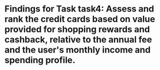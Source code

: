 # Findings for Task task4: Assess and rank the credit cards based on value provided for shopping rewards and cashback, relative to the annual fee and the user's monthly income and spending profile.

